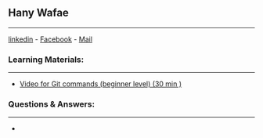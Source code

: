 ## Hany Wafae
---
[linkedin](https://www.linkedin.com/in/hanywafae) - [Facebook](https://www.facebook.com/hany.wafae) - [Mail](hanywafae@gmail.com)
### Learning Materials:
---
- [Video for Git commands (beginner level) (30 min )](https://www.youtube.com/watch?v=HVsySz-h9r4&ab_channel=CoreySchafer)  
### Questions & Answers:
---
- 
